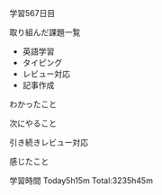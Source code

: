 学習567日目

取り組んだ課題一覧

- 英語学習
- タイピング
- レビュー対応
- 記事作成

わかったこと

次にやること

引き続きレビュー対応


感じたこと

学習時間 Today5h15m Total:3235h45m